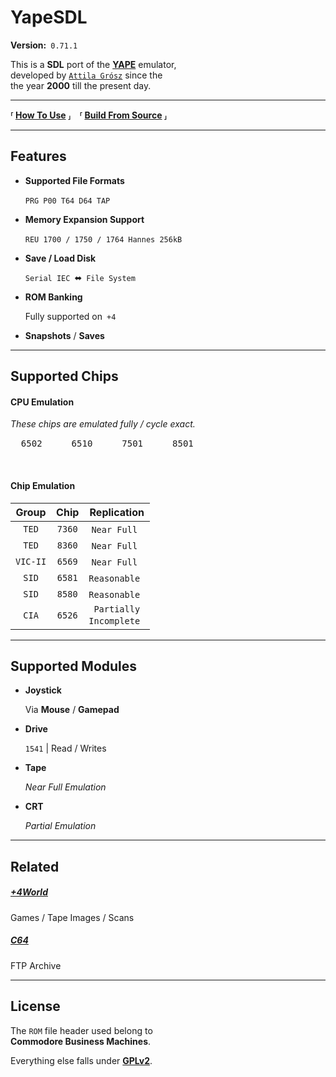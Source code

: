 # YapeSDL

**Version:** `0.71.1`

This is a **SDL** port of the **[YAPE]** emulator, <br>
developed by [`Attila Grósz`][Atilia] since the<br>
the year **2000** till the present day.  

---

**⸢ [How To Use] ⸥ ⸢ [Build From Source] ⸥**

---

## Features

-   **Supported File Formats**

    `PRG`  `P00`  `T64`  `D64`  `TAP`
    
-   **Memory Expansion Support**

    `REU 1700 / 1750 / 1764`  `Hannes 256kB`

-   **Save / Load Disk**

    `Serial IEC`  ⬌  `File System`

-   **ROM Banking**

    Fully supported on  `+4`

-   **Snapshots** / **Saves**

---

## Supported Chips

#### CPU Emulation

*These chips are emulated fully / cycle exact.*

<kbd>  6502  </kbd>  
<kbd>  6510  </kbd>  
<kbd>  7501  </kbd>  
<kbd>  8501  </kbd>

<br>

#### Chip Emulation

| Group | Chip | Replication |
|:-----:|:----:|:-----------:|
| `TED` | `7360` | `Near Full` |
| `TED` | `8360` | `Near Full` |
| `VIC-II` | `6569` | `Near Full` |
| `SID` | `6581` | `Reasonable` |
| `SID` | `8580` | `Reasonable` |
| `CIA` | `6526` | `Partially`<br>`Incomplete` |

---

## Supported Modules

- **Joystick**

    Via **Mouse** / **Gamepad**

- **Drive**

    `1541` \| Read / Writes

- **Tape**

    *Near Full Emulation*

- **CRT**

    *Partial Emulation*

---

## Related

##### [+4World]

Games / Tape Images / Scans

##### [C64]

FTP Archive

---

## License

The `ROM` file header used belong to <br>
**Commodore Business Machines**.

Everything else falls under **[GPLv2]**.

<!----------------------------------------------------------------------------->

[GPLv2]: LICENSE

[YAPE]: http://yape.homeserver.hu/
[Atilia]: http://gaia.atilia.eu/

[Build From Source]: docs/Build.md
[How To Use]: docs/Usage.md

[+4World]: http://plus4world.powweb.com/
[C64]: http://c64.rulez.org

